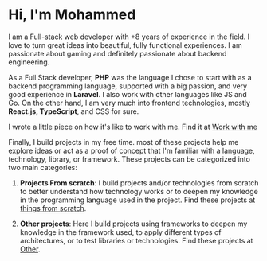# Hi, I'm Mohammed

I am a Full-stack web developer with +8 years of experience in the field. I love to turn great ideas into beautiful, fully functional experiences. I am passionate about gaming and definitely passionate about backend engineering.

As a Full Stack developer, **PHP** was the language I chose to start with as a backend programming language, supported with a big passion, and very good experience in **Laravel**. I also work with other languages like JS and Go. On the other hand, I am very much into frontend technologies, mostly **React.js, TypeScript**, and CSS for sure.

I wrote a little piece on how it's like to work with me. Find it at [Work with me](https://mohammedmanssour.me/blog/work-with-me/)

Finally, I build projects in my free time. most of these projects help me explore ideas or act as a proof of concept that I'm familiar with a language, technology, library, or framework. These projects can be categorized into two main categories:

1. **Projects From scratch**: I build projects and/or technologies from scratch to better understand how technology works or to deepen my knowledge in the programming language used in the project. Find these projects at [things from scratch](https://github.com/mohammedmanssour/mohammedmanssour/tree/master/things-from-scratch).
  
2. **Other projects**: Here I build projects using frameworks to deepen my knowledge in the framework used, to apply different types of architectures, or to test libraries or technologies. Find these projects at [Other](https://github.com/mohammedmanssour/mohammedmanssour/tree/master/others).